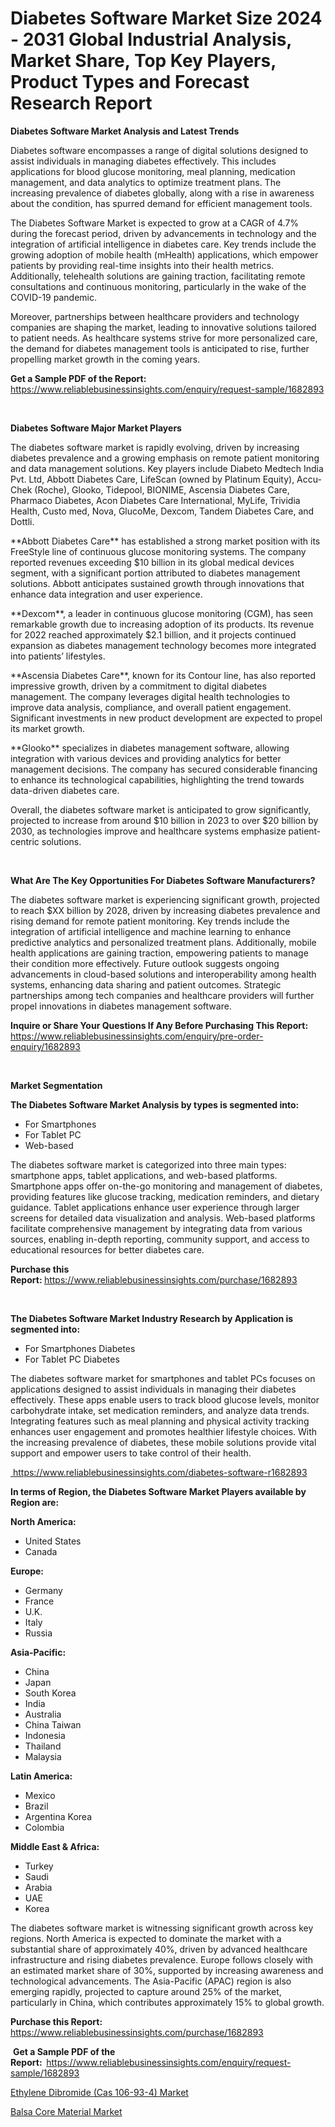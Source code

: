 <p><h1>Diabetes Software Market Size 2024 - 2031 Global Industrial Analysis, Market Share, Top Key Players, Product Types and Forecast Research Report</h1></p><p><strong>Diabetes Software Market Analysis and Latest Trends</strong></p>
<p><p>Diabetes software encompasses a range of digital solutions designed to assist individuals in managing diabetes effectively. This includes applications for blood glucose monitoring, meal planning, medication management, and data analytics to optimize treatment plans. The increasing prevalence of diabetes globally, along with a rise in awareness about the condition, has spurred demand for efficient management tools.</p><p>The Diabetes Software Market is expected to grow at a CAGR of 4.7% during the forecast period, driven by advancements in technology and the integration of artificial intelligence in diabetes care. Key trends include the growing adoption of mobile health (mHealth) applications, which empower patients by providing real-time insights into their health metrics. Additionally, telehealth solutions are gaining traction, facilitating remote consultations and continuous monitoring, particularly in the wake of the COVID-19 pandemic.</p><p>Moreover, partnerships between healthcare providers and technology companies are shaping the market, leading to innovative solutions tailored to patient needs. As healthcare systems strive for more personalized care, the demand for diabetes management tools is anticipated to rise, further propelling market growth in the coming years.</p></p>
<p><strong>Get a Sample PDF of the Report:&nbsp;</strong> <a href="https://www.reliablebusinessinsights.com/enquiry/request-sample/1682893?utm_campaign=60&utm_medium=2&utm_source=Github&utm_content=ia&utm_term=30122024&utm_id=diabetes-software">https://www.reliablebusinessinsights.com/enquiry/request-sample/1682893</a></p>
<p>&nbsp;</p>
<p><strong>Diabetes Software Major Market Players</strong></p>
<p><p>The diabetes software market is rapidly evolving, driven by increasing diabetes prevalence and a growing emphasis on remote patient monitoring and data management solutions. Key players include Diabeto Medtech India Pvt. Ltd, Abbott Diabetes Care, LifeScan (owned by Platinum Equity), Accu-Chek (Roche), Glooko, Tidepool, BIONIME, Ascensia Diabetes Care, Pharmaco Diabetes, Acon Diabetes Care International, MyLife, Trividia Health, Custo med, Nova, GlucoMe, Dexcom, Tandem Diabetes Care, and Dottli.</p><p>**Abbott Diabetes Care** has established a strong market position with its FreeStyle line of continuous glucose monitoring systems. The company reported revenues exceeding $10 billion in its global medical devices segment, with a significant portion attributed to diabetes management solutions. Abbott anticipates sustained growth through innovations that enhance data integration and user experience.</p><p>**Dexcom**, a leader in continuous glucose monitoring (CGM), has seen remarkable growth due to increasing adoption of its products. Its revenue for 2022 reached approximately $2.1 billion, and it projects continued expansion as diabetes management technology becomes more integrated into patients’ lifestyles.</p><p>**Ascensia Diabetes Care**, known for its Contour line, has also reported impressive growth, driven by a commitment to digital diabetes management. The company leverages digital health technologies to improve data analysis, compliance, and overall patient engagement. Significant investments in new product development are expected to propel its market growth.</p><p>**Glooko** specializes in diabetes management software, allowing integration with various devices and providing analytics for better management decisions. The company has secured considerable financing to enhance its technological capabilities, highlighting the trend towards data-driven diabetes care.</p><p>Overall, the diabetes software market is anticipated to grow significantly, projected to increase from around $10 billion in 2023 to over $20 billion by 2030, as technologies improve and healthcare systems emphasize patient-centric solutions.</p></p>
<p>&nbsp;</p>
<p><strong>What Are The Key Opportunities For Diabetes Software Manufacturers?</strong></p>
<p><p>The diabetes software market is experiencing significant growth, projected to reach $XX billion by 2028, driven by increasing diabetes prevalence and rising demand for remote patient monitoring. Key trends include the integration of artificial intelligence and machine learning to enhance predictive analytics and personalized treatment plans. Additionally, mobile health applications are gaining traction, empowering patients to manage their condition more effectively. Future outlook suggests ongoing advancements in cloud-based solutions and interoperability among health systems, enhancing data sharing and patient outcomes. Strategic partnerships among tech companies and healthcare providers will further propel innovations in diabetes management software.</p></p>
<p><strong>Inquire or Share Your Questions If Any Before Purchasing This Report:</strong> <a href="https://www.reliablebusinessinsights.com/enquiry/pre-order-enquiry/1682893?utm_campaign=60&utm_medium=2&utm_source=Github&utm_content=ia&utm_term=30122024&utm_id=diabetes-software">https://www.reliablebusinessinsights.com/enquiry/pre-order-enquiry/1682893</a></p>
<p>&nbsp;</p>
<p><strong>Market Segmentation</strong></p>
<p><strong>The Diabetes Software Market Analysis by types is segmented into:</strong></p>
<p><ul><li>For Smartphones</li><li>For Tablet PC</li><li>Web-based</li></ul></p>
<p><p>The diabetes software market is categorized into three main types: smartphone apps, tablet applications, and web-based platforms. Smartphone apps offer on-the-go monitoring and management of diabetes, providing features like glucose tracking, medication reminders, and dietary guidance. Tablet applications enhance user experience through larger screens for detailed data visualization and analysis. Web-based platforms facilitate comprehensive management by integrating data from various sources, enabling in-depth reporting, community support, and access to educational resources for better diabetes care.</p></p>
<p><strong>Purchase this Report:&nbsp;</strong><a href="https://www.reliablebusinessinsights.com/purchase/1682893?utm_campaign=60&utm_medium=2&utm_source=Github&utm_content=ia&utm_term=30122024&utm_id=diabetes-software">https://www.reliablebusinessinsights.com/purchase/1682893</a></p>
<p>&nbsp;</p>
<p><strong>The Diabetes Software Market Industry Research by Application is segmented into:</strong></p>
<p><ul><li>For Smartphones Diabetes</li><li>For Tablet PC Diabetes</li></ul></p>
<p><p>The diabetes software market for smartphones and tablet PCs focuses on applications designed to assist individuals in managing their diabetes effectively. These apps enable users to track blood glucose levels, monitor carbohydrate intake, set medication reminders, and analyze data trends. Integrating features such as meal planning and physical activity tracking enhances user engagement and promotes healthier lifestyle choices. With the increasing prevalence of diabetes, these mobile solutions provide vital support and empower users to take control of their health.</p></p>
<p><a href="https://www.reliablebusinessinsights.com/diabetes-software-r1682893?utm_campaign=60&utm_medium=2&utm_source=Github&utm_content=ia&utm_term=30122024&utm_id=diabetes-software">&nbsp;https://www.reliablebusinessinsights.com/diabetes-software-r1682893</a></p>
<p><strong>In terms of Region, the Diabetes Software Market Players available by Region are:</strong></p>
<p>
    <p> <strong> North America: </strong>
        <ul>
            <li>United States</li>
            <li>Canada</li>
        </ul>
        </p> 
    <p> <strong> Europe: </strong>
        <ul>
            <li>Germany</li>
            <li>France</li>
            <li>U.K.</li>
            <li>Italy</li>
            <li>Russia</li>
        </ul>
        </p> 
    <p> <strong> Asia-Pacific: </strong>
        <ul>
            <li>China</li>
            <li>Japan</li>
            <li>South Korea</li>
            <li>India</li>
            <li>Australia</li>
            <li>China Taiwan</li>
            <li>Indonesia</li>
            <li>Thailand</li>
            <li>Malaysia</li>
        </ul>
        </p> 
    <p> <strong> Latin America: </strong>
        <ul>
            <li>Mexico</li>
            <li>Brazil</li>
            <li>Argentina Korea</li>
            <li>Colombia</li>
        </ul>
        </p> 
    <p> <strong> Middle East & Africa: </strong>
        <ul>
            <li>Turkey</li>
            <li>Saudi</li>
            <li>Arabia</li>
            <li>UAE</li>
            <li>Korea</li>
        </ul>
    </p>
    </p>
<p><p>The diabetes software market is witnessing significant growth across key regions. North America is expected to dominate the market with a substantial share of approximately 40%, driven by advanced healthcare infrastructure and rising diabetes prevalence. Europe follows closely with an estimated market share of 30%, supported by increasing awareness and technological advancements. The Asia-Pacific (APAC) region is also emerging rapidly, projected to capture around 25% of the market, particularly in China, which contributes approximately 15% to global growth.</p></p>
<p><strong>Purchase this Report: </strong><a href="https://www.reliablebusinessinsights.com/purchase/1682893?utm_campaign=60&utm_medium=2&utm_source=Github&utm_content=ia&utm_term=30122024&utm_id=diabetes-software">https://www.reliablebusinessinsights.com/purchase/1682893</a></p>
<p>&nbsp;<strong>Get a Sample PDF of the Report:&nbsp;&nbsp;</strong><a href="https://www.reliablebusinessinsights.com/enquiry/request-sample/1682893?utm_campaign=60&utm_medium=2&utm_source=Github&utm_content=ia&utm_term=30122024&utm_id=diabetes-software">https://www.reliablebusinessinsights.com/enquiry/request-sample/1682893</a></p>
<p><strong></strong></p>
<p><p><a href="https://github.com/chaturberville8181/Market-Research-Report-List-1/blob/main/ethylene-dibromide-cas-106-93-4-market.md?utm_campaign=60&utm_medium=2&utm_source=Github&utm_content=ia&utm_term=30122024&utm_id=diabetes-software">Ethylene Dibromide (Cas 106-93-4) Market</a></p><p><a href="https://github.com/carendesrochers299/Market-Research-Report-List-1/blob/main/balsa-core-material-market.md?utm_campaign=60&utm_medium=2&utm_source=Github&utm_content=ia&utm_term=30122024&utm_id=diabetes-software">Balsa Core Material Market</a></p></p>